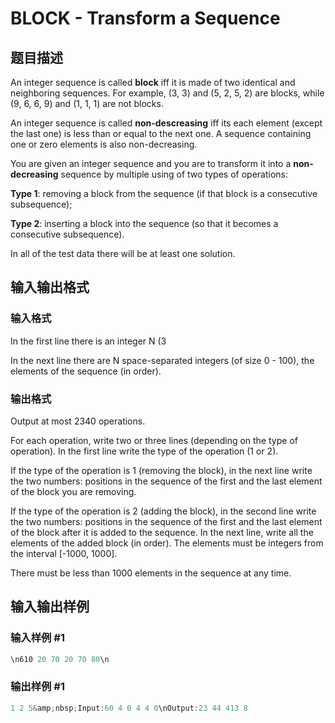# BLOCK - Transform a Sequence

## 题目描述

An integer sequence is called **block** iff it is made of two identical and neighboring sequences. For example, (3, 3) and (5, 2, 5, 2) are blocks, while (9, 6, 6, 9) and (1, 1, 1) are not blocks.

An integer sequence is called **non-descreasing** iff its each element (except the last one) is less than or equal to the next one. A sequence containing one or zero elements is also non-decreasing.

You are given an integer sequence and you are to transform it into a **non-decreasing** sequence by multiple using of two types of operations:

**Type 1**: removing a block from the sequence (if that block is a consecutive subsequence);

**Type 2**: inserting a block into the sequence (so that it becomes a consecutive subsequence).

In all of the test data there will be at least one solution.

## 输入输出格式

### 输入格式

In the first line there is an integer N (3

In the next line there are N space-separated integers (of size 0 - 100), the elements of the sequence (in order).

### 输出格式

Output at most 2340 operations.

For each operation, write two or three lines (depending on the type of operation). In the first line write the type of the operation (1 or 2).

If the type of the operation is 1 (removing the block), in the next line write the two numbers: positions in the sequence of the first and the last element of the block you are removing.

If the type of the operation is 2 (adding the block), in the second line write the two numbers: positions in the sequence of the first and the last element of the block after it is added to the sequence. In the next line, write all the elements of the added block (in order). The elements must be integers from the interval \[-1000, 1000\].

There must be less than 1000 elements in the sequence at any time.

## 输入输出样例

### 输入样例 #1

```cpp
\n610 20 70 20 70 80\n
```


### 输出样例 #1

```cpp
1 2 5&amp;nbsp;Input:60 4 0 4 4 0\nOutput:23 44 413 8
```


